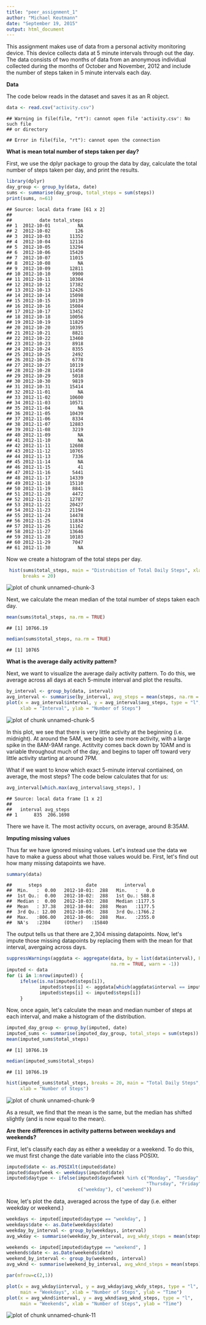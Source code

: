 ```yaml
---
title: "peer_assignment_1"
author: "Michael Keutmann"
date: "September 19, 2015"
output: html_document
---
```


This assignment makes use of data from a personal activity monitoring device. This device collects data at 5 minute intervals through out the day. The data consists of two months of data from an anonymous individual collected during the months of October and November, 2012 and include the number of steps taken in 5 minute intervals each day.

**Data**

The code below reads in the dataset and saves it as an R object.


```r
data <- read.csv("activity.csv")
```

```
## Warning in file(file, "rt"): cannot open file 'activity.csv': No such file
## or directory
```

```
## Error in file(file, "rt"): cannot open the connection
```

**What is mean total number of steps taken per day?**

First, we use the dplyr package to group the data by day, calculate the total  number of steps taken per day, and print the results.


```r
library(dplyr)
day_group <- group_by(data, date)
sums <- summarise(day_group, total_steps = sum(steps))
print(sums, n=61)
```

```
## Source: local data frame [61 x 2]
## 
##          date total_steps
## 1  2012-10-01          NA
## 2  2012-10-02         126
## 3  2012-10-03       11352
## 4  2012-10-04       12116
## 5  2012-10-05       13294
## 6  2012-10-06       15420
## 7  2012-10-07       11015
## 8  2012-10-08          NA
## 9  2012-10-09       12811
## 10 2012-10-10        9900
## 11 2012-10-11       10304
## 12 2012-10-12       17382
## 13 2012-10-13       12426
## 14 2012-10-14       15098
## 15 2012-10-15       10139
## 16 2012-10-16       15084
## 17 2012-10-17       13452
## 18 2012-10-18       10056
## 19 2012-10-19       11829
## 20 2012-10-20       10395
## 21 2012-10-21        8821
## 22 2012-10-22       13460
## 23 2012-10-23        8918
## 24 2012-10-24        8355
## 25 2012-10-25        2492
## 26 2012-10-26        6778
## 27 2012-10-27       10119
## 28 2012-10-28       11458
## 29 2012-10-29        5018
## 30 2012-10-30        9819
## 31 2012-10-31       15414
## 32 2012-11-01          NA
## 33 2012-11-02       10600
## 34 2012-11-03       10571
## 35 2012-11-04          NA
## 36 2012-11-05       10439
## 37 2012-11-06        8334
## 38 2012-11-07       12883
## 39 2012-11-08        3219
## 40 2012-11-09          NA
## 41 2012-11-10          NA
## 42 2012-11-11       12608
## 43 2012-11-12       10765
## 44 2012-11-13        7336
## 45 2012-11-14          NA
## 46 2012-11-15          41
## 47 2012-11-16        5441
## 48 2012-11-17       14339
## 49 2012-11-18       15110
## 50 2012-11-19        8841
## 51 2012-11-20        4472
## 52 2012-11-21       12787
## 53 2012-11-22       20427
## 54 2012-11-23       21194
## 55 2012-11-24       14478
## 56 2012-11-25       11834
## 57 2012-11-26       11162
## 58 2012-11-27       13646
## 59 2012-11-28       10183
## 60 2012-11-29        7047
## 61 2012-11-30          NA
```

Now we create a histogram of the total steps per day.


```r
 hist(sums$total_steps, main = "Distrubition of Total Daily Steps", xlab = "Steps",
      breaks = 20)
```

![plot of chunk unnamed-chunk-3](figure/unnamed-chunk-3-1.png) 

Next, we calculate the mean median of the total number of steps taken each day.


```r
mean(sums$total_steps, na.rm = TRUE)
```

```
## [1] 10766.19
```

```r
median(sums$total_steps, na.rm = TRUE)
```

```
## [1] 10765
```

**What is the average daily activity pattern?**

Next, we want to visualize the average daily activity pattern. To do this, we average across all days at each 5-minute interval and plot the results.


```r
by_interval <- group_by(data, interval)
avg_interval <- summarise(by_interval, avg_steps = mean(steps, na.rm = T))
plot(x = avg_interval$interval, y = avg_interval$avg_steps, type = "l",
     xlab = "Interval", ylab = "Number of Steps")
```

![plot of chunk unnamed-chunk-5](figure/unnamed-chunk-5-1.png) 

In this plot, we see that there is very little activity at the beginning (i.e. midnight). At around the 5AM, we begin to see more activity, with a large spike in the 8AM-9AM range. Actitvity comes back down by 10AM and is variable throughout much of the day, and begins to taper off toward very little activity starting at around 7PM.

What if we want to know which exact 5-minute interval contiained, on average, the most steps? The code below calculates that for us:


```r
avg_interval[which.max(avg_interval$avg_steps), ]
```

```
## Source: local data frame [1 x 2]
## 
##   interval avg_steps
## 1      835  206.1698
```

There we have it. The most activity occurs, on average, around 8:35AM.

**Imputing missing values**

Thus far we have ignored missing values. Let's instead use the data we have to make a guess about what those values would be. First, let's find out how many missing datapoints we have.


```r
summary(data)
```

```
##      steps                date          interval     
##  Min.   :  0.00   2012-10-01:  288   Min.   :   0.0  
##  1st Qu.:  0.00   2012-10-02:  288   1st Qu.: 588.8  
##  Median :  0.00   2012-10-03:  288   Median :1177.5  
##  Mean   : 37.38   2012-10-04:  288   Mean   :1177.5  
##  3rd Qu.: 12.00   2012-10-05:  288   3rd Qu.:1766.2  
##  Max.   :806.00   2012-10-06:  288   Max.   :2355.0  
##  NA's   :2304     (Other)   :15840
```

The output tells us that there are 2,304 missing datapoints. Now, let's impute those missing datapoints by replacing them with the mean for that interval, avergaing across days. 


```r
suppressWarnings(aggdata <- aggregate(data, by = list(data$interval), FUN = mean, 
                                      na.rm = TRUE, warn = -1))
imputed <- data
for (i in 1:nrow(imputed)) {
     ifelse(is.na(imputed$steps[i]),
            imputed$steps[i] <- aggdata[which(aggdata$interval == imputed$interval[i]), 2],
            imputed$steps[i] <- imputed$steps[i])
     }
```

Now, once again, let's calculate the mean and median number of steps at each interval, and make a histogram of the distribution.


```r
imputed_day_group <- group_by(imputed, date)
imputed_sums <- summarise(imputed_day_group, total_steps = sum(steps))
mean(imputed_sums$total_steps)
```

```
## [1] 10766.19
```

```r
median(imputed_sums$total_steps)
```

```
## [1] 10766.19
```

```r
hist(imputed_sums$total_steps, breaks = 20, main = "Total Daily Steps",
     xlab = "Number of Steps")
```

![plot of chunk unnamed-chunk-9](figure/unnamed-chunk-9-1.png) 

As a result, we find that the mean is the same, but the median has shifted slightly (and is now equal to the mean).

**Are there differences in activity patterns between weekdays and weekends?**

First, let's classify each day as either a weekday or a weekend. To do this, we must first change the date variable into the class POSIXt.


```r
imputed$date <- as.POSIXlt(imputed$date)
imputed$dayofweek <- weekdays(imputed$date)
imputed$daytype <- ifelse(imputed$dayofweek %in% c("Monday", "Tuesday", "Wednesday",
                                                   "Thursday", "Friday"),
                          c("weekday"), c("weekend"))
```

Now, let's plot the data, averaged across the type of day (i.e. either weekday or weekend.)


```r
weekdays <- imputed[imputed$daytype == "weekday", ]
weekdays$date <- as.Date(weekdays$date)
weekday_by_interval <- group_by(weekdays, interval)
avg_wkday <- summarise(weekday_by_interval, avg_wkdy_steps = mean(steps))

weekends <- imputed[imputed$daytype == "weekend", ]
weekends$date <- as.Date(weekends$date)
weekend_by_interval <- group_by(weekends, interval)
avg_wknd <- summarise(weekend_by_interval, avg_wknd_steps = mean(steps))

par(mfrow=c(2,1))

plot(x = avg_wkday$interval, y = avg_wkday$avg_wkdy_steps, type = "l",
     main = "Weekdays", xlab = "Number of Steps", ylab = "Time")
plot(x = avg_wknd$interval, y = avg_wknd$avg_wknd_steps, type = "l",
     main = "Weekends", xlab = "Number of Steps", ylab = "Time")
```

![plot of chunk unnamed-chunk-11](figure/unnamed-chunk-11-1.png) 
